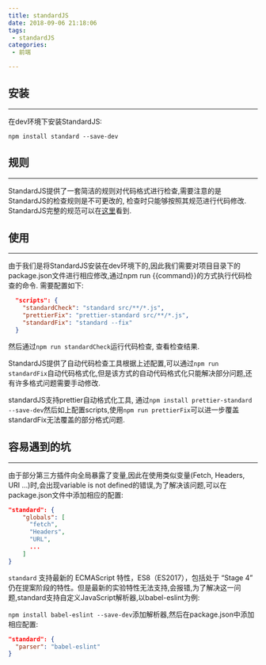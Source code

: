 ```yaml
---
title: standardJS
date: 2018-09-06 21:18:06
tags:
 - standardJS
categories:
 - 前端

---
```


## 安装

---

在dev环境下安装StandardJS:

`npm install standard --save-dev`

<!--more-->

## 规则

---

StandardJS提供了一套简洁的规则对代码格式进行检查,需要注意的是StandardJS的检查规则是不可更改的, 检查时只能够按照其规范进行代码修改. StandardJS完整的规范可以在[这里](https://standardjs.com/rules-zhcn.html#javascript-standard-style)看到. 

## 使用

---

由于我们是将StandardJS安装在dev环境下的,因此我们需要对项目目录下的package.json文件进行相应修改,通过npm run {{command}}的方式执行代码检查的命令. 需要配置如下:

```json
  "scripts": {
    "standardCheck": "standard src/**/*.js",
    "prettierFix": "prettier-standard src/**/*.js",
    "standardFix": "standard --fix"
  }
```

然后通过`npm run standardCheck`运行代码检查, 查看检查结果. 

StandardJS提供了自动代码检查工具根据上述配置,可以通过`npm run standardFix`自动代码格式化,但是该方式的自动代码格式化只能解决部分问题,还有许多格式问题需要手动修改.

 standardJS支持prettier自动格式化工具, 通过`npm install prettier-standard --save-dev`然后如上配置scripts,使用`npm run prettierFix`可以进一步覆盖standardFix无法覆盖的部分格式问题.

## 容易遇到的坑

---

由于部分第三方插件向全局暴露了变量,因此在使用类似变量(Fetch, Headers, URI …)时,会出现variable is not defined的错误,为了解决该问题,可以在package.json文件中添加相应的配置:

```json
"standard": {
	"globals": [
      "fetch",
      "Headers",
      "URL",
      ...
    ]
}
```

`standard` 支持最新的 ECMAScript 特性，ES8（ES2017），包括处于 “Stage 4” 仍在提案阶段的特性。但是最新的实验特性无法支持,会报错,为了解决这一问题,standard支持自定义JavaScript解析器,以babel-eslint为例:

`npm install babel-eslint --save-dev`添加解析器,然后在package.json中添加相应配置:

```json
"standard": {
  "parser": "babel-eslint"
}
```

